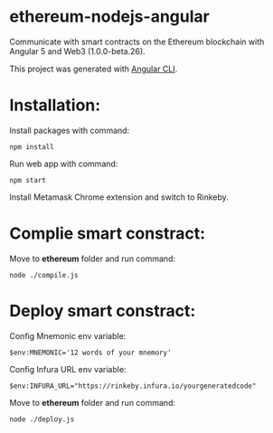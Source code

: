 # ethereum-nodejs-angular

Communicate with smart contracts on the Ethereum blockchain with Angular 5 and Web3 (1.0.0-beta.26).

This project was generated with [Angular CLI](https://github.com/angular/angular-cli).

# Installation:
Install packages with command:

`npm install`

Run web app with command:

`npm start`

Install Metamask Chrome extension and switch to Rinkeby.


# Complie smart constract: 

Move to **ethereum** folder and run command:

`node ./compile.js`

# Deploy smart constract:

Config Mnemonic env variable:

`$env:MNEMONIC='12 words of your mnemory'`

Config Infura URL env variable:

`$env:INFURA_URL="https://rinkeby.infura.io/yourgeneratedcode"`

Move to **ethereum** folder and run command:

`node ./deploy.js`


